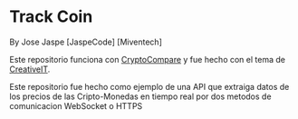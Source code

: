 # Track Coin
By Jose Jaspe [JaspeCode] [Miventech]

Este repositorio funciona con [CryptoCompare](https://min-api.cryptocompare.com) y fue hecho con el tema de [CreativeIT](https://github.com/CreativeIT/material-dashboard-lite).

Este repositorio fue hecho como ejemplo de una API que extraiga datos de los precios de las Cripto-Monedas en tiempo real por dos metodos de comunicacion WebSocket o HTTPS 


